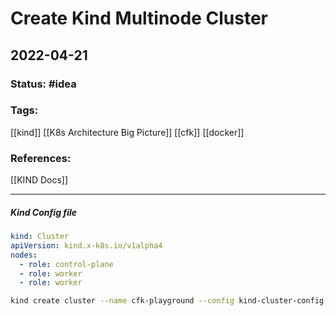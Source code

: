 # Create Kind Multinode Cluster
## 2022-04-21

### Status: #idea
### Tags:
[[kind]] [[K8s Architecture Big Picture]] [[cfk]] [[docker]]
### References:
[[KIND Docs]]

---

##### Kind Config file

~~~yaml
kind: Cluster  
apiVersion: kind.x-k8s.io/v1alpha4  
nodes:  
  - role: control-plane  
  - role: worker  
  - role: worker  
~~~

~~~bash
kind create cluster --name cfk-playground --config kind-cluster-config.yaml
~~~

